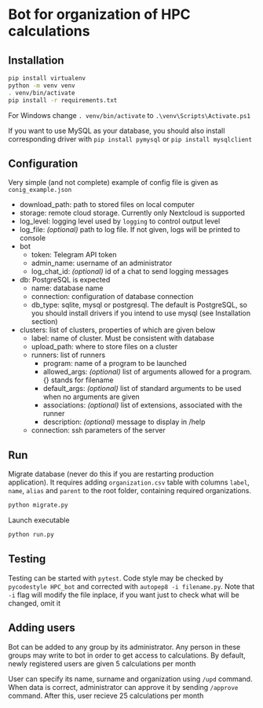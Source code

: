 # Bot for organization of HPC calculations

## Installation

```bash
pip install virtualenv
python -m venv venv
. venv/bin/activate
pip install -r requirements.txt
```

For Windows change `. venv/bin/activate` to `.\venv\Scripts\Activate.ps1`

If you want to use MySQL as your database, you should also install corresponding driver with `pip install pymysql` or `pip install mysqlclient`

## Configuration

Very simple (and not complete) example of config file is given as `conig_example.json`

- download_path: path to stored files on local computer
- storage: remote cloud storage. Currently only Nextcloud is supported
- log_level: logging level used by `logging` to control output level
- log_file: *(optional)* path to log file. If not given, logs will be printed to console
- bot
  - token: Telegram API token
  - admin_name: username of an administrator
  - log_chat_id: *(optional)* id of a chat to send logging messages
- db: PostgreSQL is expected
  - name: database name
  - connection: configuration of database connection
  - db_type: sqlite, mysql or postgresql. The default is PostgreSQL, so you should install drivers if you intend to use mysql (see Installation section)
- clusters: list of clusters, properties of which are given below
  - label: name of cluster. Must be consistent with database
  - upload_path: where to store files on a cluster
  - runners: list of runners
    - program: name of a program to be launched
    - allowed_args: *(optional)* list of arguments allowed for a program. {} stands for filename
    - default_args: *(optional)* list of standard arguments to be used when no arguments are given
    - associations: *(optional)* list of extensions, associated with the runner
    - description: *(optional)* message to display in /help
  - connection: ssh parameters of the server

## Run

Migrate database (never do this if you are restarting production application). It requires adding `organization.csv` table with columns `label`, `name`, `alias` and `parent` to the root folder, containing required organizations.

```bash
python migrate.py
```

Launch executable

```bash
python run.py
```

## Testing

Testing can be started with `pytest`. Code style may be checked by `pycodestyle HPC_bot` and corrected with `autopep8 -i filename.py`. Note that `-i` flag will modify the file inplace, if you want just to check what will be changed, omit it

## Adding users

Bot can be added to any group by its administrator. Any person in these groups may write to bot in order to get access to calculations. By default, newly registered users are given 5 calculations per month

User can specify its name, surname and organization using `/upd` command. When data is correct, administrator can approve it by sending `/approve` command. After this, user recieve 25 calculations per month